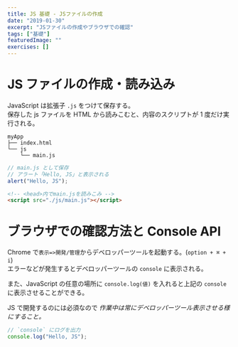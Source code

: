 ```yaml
---
title: JS 基礎 - JSファイルの作成
date: "2019-01-30"
excerpt: "JSファイルの作成やブラウザでの確認"
tags: ["基礎"]
featuredImage: ""
exercises: []
---
```


# JS ファイルの作成・読み込み

JavaScript は拡張子 `.js` をつけて保存する。  
保存した js ファイルを HTML から読みこむと、内容のスクリプトが 1 度だけ実行される。

```directory
myApp
├── index.html
└── js
    └── main.js
```

```js
// main.js として保存
// アラート「Hello, JS」と表示される
alert("Hello, JS");
```

```html
<!-- <head>内でmain.jsを読みこみ -->
<script src="./js/main.js"></script>
```

# ブラウザでの確認方法と Console API

Chrome で`表示=>開発/管理`からデベロッパーツールを起動する。(`option + ⌘ + i`)  
エラーなどが発生するとデベロッパーツールの `console` に表示される。

また、JavaScript の任意の場所に `console.log(値)` を入れると上記の `console`　に表示させることができる。

JS で開発するのには必須なので _作業中は常にデベロッパーツール表示させる様にすること。_

```js
// `console` にログを出力
console.log("Hello, JS");
```
